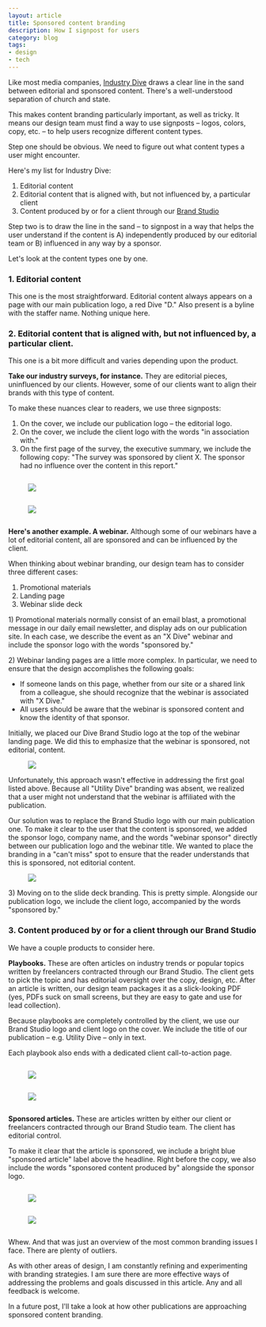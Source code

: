 ```yaml
---
layout: article
title: Sponsored content branding
description: How I signpost for users
category: blog
tags: 
- design
- tech
---
```


<p>Like most media companies, <a href="http://industrydive.com/">Industry Dive</a> draws a clear line in the sand between editorial and sponsored content. There's a well-understood separation of church and state.</p>

<p>This makes content branding particularly important, as well as tricky. It means our design team must find a way to use signposts – logos, colors, copy, etc. – to help users recognize different content types.</p>

<p>Step one should be obvious. We need to figure out what content types a user might encounter.</p>

<p>Here's my list for Industry Dive:</p>

<ol>
	<li>Editorial content</li>
	<li>Editorial content that is aligned with, but not influenced by, a particular client</li>
	<li>Content produced by or for a client through our <a href="http://www.industrydive.com/brandstudio/">Brand Studio</a></li>
</ol>

<p>Step two is to draw the line in the sand – to signpost in a way that helps the user understand if the content is A) independently produced by our editorial team or B) influenced in any way by a sponsor.</p>

<p>Let's look at the content types one by one.</p>

<h3>1. Editorial content</h3>
<p>This one is the most straightforward. Editorial content always appears on a page with our main publication logo, a red Dive "D." Also present is a byline with the staffer name. Nothing unique here.</p>

<h3>2. Editorial content that is aligned with, but not influenced by, a particular client.</h3>
<p>This one is a bit more difficult and varies depending upon the product.</p>

<p><strong>Take our industry surveys, for instance.</strong> They are editorial pieces, uninfluenced by our clients. However, some of our clients want to align their brands with this type of content.<p>

<p>To make these nuances clear to readers, we use three signposts:</p>

<ol>
	<li>On the cover, we include our publication logo – the editorial logo.</li>
	<li>On the cover, we include the client logo with the words "in association with."</li>
	<li>On the first page of the survey, the executive summary, we include the following copy: "The survey was sponsored by client X. The sponsor had no influence over the content in this report."</li>
</ol>

<div class="row">
	<div class="medium-6 columns">
		<figure>
		<img src="{{ site.url }}/media/img/branding/seu_cover.jpg" class="img-border">
		</figure>
	</div>
	<div class="medium-6 columns">
		<figure>
		<img src="{{ site.url }}/media/img/branding/seu_exec.jpg" class="img-border">
		</figure>
	</div>
</div>

<p><strong>Here's another example. A webinar.</strong> Although some of our webinars have a lot of editorial content, all are sponsored and can be influenced by the client.</p>

<p>When thinking about webinar branding, our design team has to consider three different cases:</p>
<ol>
	<li>Promotional materials</li>
	<li>Landing page</li>
	<li>Webinar slide deck</li>
</ol>

<p>1) Promotional materials normally consist of an email blast, a promotional message in our daily email newsletter, and display ads on our publication site. In each case, we describe the event as an "X Dive" webinar and include the sponsor logo with the words "sponsored by."</p>

<p>2) Webinar landing pages are a little more complex. In particular, we need to ensure that the design accomplishes the following goals:</p>

<ul>
	<li>If someone lands on this page, whether from our site or a shared link from a colleague, she should recognize that the webinar is associated with "X Dive."</li>
	<li>All users should be aware that the webinar is sponsored content and know the identity of that sponsor.</li>
</ul>

<p>Initially, we placed our Dive Brand Studio logo at the top of the webinar landing page. We did this to emphasize that the webinar is sponsored, not editorial, content.</p>

<figure>
<img src="{{ site.url }}/media/img/branding/lp_old.jpg" class="img-border">
</figure>


<p>Unfortunately, this approach wasn't effective in addressing the first goal listed above. Because all "Utility Dive" branding was absent, we realized that a user might not understand that the webinar is affiliated with the publication.</p>

<p>Our solution was to replace the Brand Studio logo with our main publication one. To make it clear to the user that the content is sponsored, we added the sponsor logo, company name, and the words "webinar sponsor" directly between our publication logo and the webinar title. We wanted to place the branding in a "can't miss" spot to ensure that the reader understands that this is sponsored, not editorial content.</p>

<figure>
<img src="{{ site.url }}/media/img/branding/lp.jpg" class="img-border">
</figure>

<p>3) Moving on to the slide deck branding. This is pretty simple. Alongside our publication logo, we include the client logo, accompanied by the words "sponsored by."</p>

<h3>3. Content produced by or for a client through our Brand Studio</h3>

<p>We have a couple products to consider here.</p>
<p><strong>Playbooks.</strong> These are often articles on industry trends or popular topics written by freelancers contracted through our Brand Studio. The client gets to pick the topic and has editorial oversight over the copy, design, etc. After an article is written, our design team packages it as a slick-looking PDF (yes, PDFs suck on small screens, but they are easy to gate and use for lead collection).</p>
<p>Because playbooks are completely controlled by the client, we use our Brand Studio logo and client logo on the cover. We include the title of our publication – e.g. Utility Dive – only in text.</p>
<p>Each playbook also ends with a dedicated client call-to-action page.</p>

<div class="row">
	<div class="medium-6 columns">
		<figure>
		<img src="{{ site.url }}/media/img/branding/ibm_playbook_cover.jpg" class="img-border">
		</figure>
	</div>
	<div class="medium-6 columns">
		<figure>
		<img src="{{ site.url }}/media/img/branding/ibm_playbook_cta.jpg" class="img-border">
		</figure>
	</div>
</div>


<p><strong>Sponsored articles.</strong> These are articles written by either our client or freelancers contracted through our Brand Studio team. The client has editorial control.</p>
<p>To make it clear that the article is sponsored, we include a bright blue "sponsored article" label above the headline. Right before the copy, we also include the words "sponsored content produced by" alongside the sponsor logo.</p>

<div class="row">
	<div class="medium-6 columns">
		<figure>
		<img src="{{ site.url }}/media/img/branding/fooddive_sponsored_article.jpg" class="img-border">
		</figure>
	</div>
	<div class="medium-6 columns">
		<figure>
		<img src="{{ site.url }}/media/img/branding/fooddive_sponsored_article2.jpg" class="img-border">
		</figure>
	</div>
</div>

<p>Whew. And that was just an overview of the most common branding issues I face. There are plenty of outliers.</p>

<p>As with other areas of design, I am constantly refining and experimenting with branding strategies. I am sure there are more effective ways of addressing the problems and goals discussed in this article. Any and all feedback is welcome.</p>

<p>In a future post, I'll take a look at how other publications are approaching sponsored content branding.</p>






